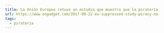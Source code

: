 ```yaml
---
title: La Unión Europea retuvo un estudio que muestra que la piratería no daña las ventas
url: https://www.engadget.com/2017-09-22-eu-suppressed-study-piracy-no-sales-impact.html
tags:
  - pirateria
---
```

